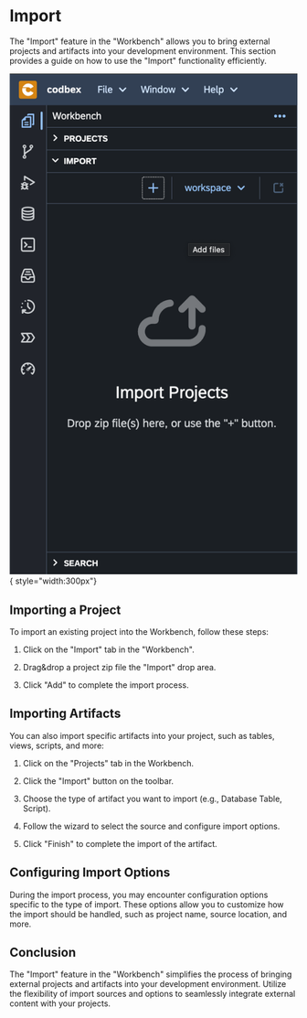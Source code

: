 # Import

The "Import" feature in the "Workbench" allows you to bring external projects and artifacts into your development environment. This section provides a guide on how to use the "Import" functionality efficiently.

![Import](../../images/tooling/workbench/import.png){ style="width:300px"}

## Importing a Project

To import an existing project into the Workbench, follow these steps:

1. Click on the "Import" tab in the "Workbench".

2. Drag&drop a project zip file the "Import" drop area.

3. Click "Add" to complete the import process.

## Importing Artifacts

You can also import specific artifacts into your project, such as tables, views, scripts, and more:

1. Click on the "Projects" tab in the Workbench.

2. Click the "Import" button on the toolbar.

3. Choose the type of artifact you want to import (e.g., Database Table, Script).

4. Follow the wizard to select the source and configure import options.

5. Click "Finish" to complete the import of the artifact.

## Configuring Import Options

During the import process, you may encounter configuration options specific to the type of import. These options allow you to customize how the import should be handled, such as project name, source location, and more.

## Conclusion

The "Import" feature in the "Workbench" simplifies the process of bringing external projects and artifacts into your development environment. Utilize the flexibility of import sources and options to seamlessly integrate external content with your projects.
